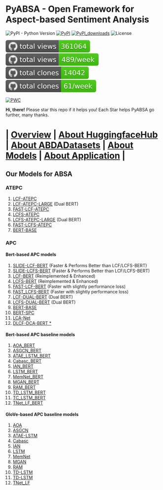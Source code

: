 # PyABSA - Open Framework for Aspect-based Sentiment Analysis

![PyPI - Python Version](https://img.shields.io/badge/python-3.6-blue.svg)
[![PyPI](https://img.shields.io/pypi/v/pyabsa)](https://pypi.org/project/pyabsa/)
[![PyPI_downloads](https://img.shields.io/pypi/dm/pyabsa)](https://pypi.org/project/pyabsa/)
![License](https://img.shields.io/pypi/l/pyabsa?logo=PyABSA)

[![total views](https://raw.githubusercontent.com/yangheng95/PyABSA/traffic/total_views.svg)](https://github.com/yangheng95/PyABSA/tree/traffic#-total-traffic-data-badge)
[![total views per week](https://raw.githubusercontent.com/yangheng95/PyABSA/traffic/total_views_per_week.svg)](https://github.com/yangheng95/PyABSA/tree/traffic#-total-traffic-data-badge)
[![total clones](https://raw.githubusercontent.com/yangheng95/PyABSA/traffic/total_clones.svg)](https://github.com/yangheng95/PyABSA/tree/traffic#-total-traffic-data-badge)
[![total clones per week](https://raw.githubusercontent.com/yangheng95/PyABSA/traffic/total_clones_per_week.svg)](https://github.com/yangheng95/PyABSA/tree/traffic#-total-traffic-data-badge)

[![PWC](https://img.shields.io/endpoint.svg?url=https://paperswithcode.com/badge/back-to-reality-leveraging-pattern-driven/aspect-based-sentiment-analysis-on-semeval)](https://paperswithcode.com/sota/aspect-based-sentiment-analysis-on-semeval?p=back-to-reality-leveraging-pattern-driven)

**Hi, there!** Please star this repo if it helps you! Each Star helps PyABSA go further, many thanks.
# | [Overview](../README.MD)  |  [About HuggingfaceHub](huggingface_readme.md)  |  [About ABDADatasets](dataset_readme.md)  |  [About Models](model_readme.md) |  [About Application](tutorial_readme.md) |  

## Our Models for ABSA

### ATEPC

1. [LCF-ATEPC](../pyabsa/core/atepc/models/lcf_atepc.py)
2. [LCF-ATEPC-LARGE](../pyabsa/core/atepc/models/lcf_atepc_large.py) (Dual BERT)
2. [FAST-LCF-ATEPC](../pyabsa/core/atepc/models/fast_lcf_atepc.py)
3. [LCFS-ATEPC](../pyabsa/core/atepc/models/lcfs_atepc.py)
4. [LCFS-ATEPC-LARGE](../pyabsa/core/atepc/models/lcfs_atepc_large.py) (Dual BERT)
5. [FAST-LCFS-ATEPC](../pyabsa/core/atepc/models/fast_lcfs_atepc.py)
6. [BERT-BASE](../pyabsa/core/atepc/models/bert_base_atepc.py)

### APC

#### Bert-based APC models

1. [SLIDE-LCF-BERT](../pyabsa/core/apc/models/lsa_t.py) (Faster & Performs Better than LCF/LCFS-BERT)
2. [SLIDE-LCFS-BERT](../pyabsa/core/apc/models/lsa_s.py) (Faster & Performs Better than LCF/LCFS-BERT)
3. [LCF-BERT](../pyabsa/core/apc/models/lcf_bert.py) (Reimplemented & Enhanced)
4. [LCFS-BERT](../pyabsa/core/apc/models/lcfs_bert.py) (Reimplemented & Enhanced)
5. [FAST-LCF-BERT](../pyabsa/core/apc/models/fast_lcf_bert.py) (Faster with slightly performance loss)
6. [FAST_LCFS-BERT](../pyabsa/core/apc/models/fast_lcfs_bert.py) (Faster with slightly performance loss)
7. [LCF-DUAL-BERT](../pyabsa/core/apc/models/lcf_dual_bert.py) (Dual BERT)
8. [LCFS-DUAL-BERT](../pyabsa/core/apc/models/lcfs_dual_bert.py) (Dual BERT)
9. [BERT-BASE](../pyabsa/core/apc/models/bert_base.py)
10. [BERT-SPC](../pyabsa/core/apc/models/bert_spc.py)
11. [LCA-Net](../pyabsa/core/apc/models/lca_bert.py)
12. [DLCF-DCA-BERT *](../pyabsa/core/apc/models/dlcf_dca_bert.py)

#### Bert-based APC baseline models

1. [AOA_BERT](../pyabsa/core/apc/classic/__bert__/models/aoa_bert.py)
2. [ASGCN_BERT](../pyabsa/core/apc/classic/__bert__/models/asgcn_bert.py)
3. [ATAE_LSTM_BERT](../pyabsa/core/apc/classic/__bert__/models/atae_lstm_bert.py)
4. [Cabasc_BERT](../pyabsa/core/apc/classic/__bert__/models/cabasc_bert.py)
5. [IAN_BERT](../pyabsa/core/apc/classic/__bert__/models/ian_bert.py)
6. [LSTM_BERT](../pyabsa/core/apc/classic/__bert__/models/lstm_bert.py)
7. [MemNet_BERT](../pyabsa/core/apc/classic/__bert__/models/memnet_bert.py)
8. [MGAN_BERT](../pyabsa/core/apc/classic/__bert__/models/mgan_bert.py)
9. [RAM_BERT](../pyabsa/core/apc/classic/__bert__/models/ram_bert.py)
10. [TD_LSTM_BERT](../pyabsa/core/apc/classic/__bert__/models/td_lstm_bert.py)
11. [TC_LSTM_BERT](../pyabsa/core/apc/classic/__bert__/models/tc_lstm_bert.py)
12. [TNet_LF_BERT](../pyabsa/core/apc/classic/__bert__/models/tnet_lf_bert.py)

#### GloVe-based APC baseline models

1. [AOA](../pyabsa/core/apc/classic/__glove__/models/aoa.py)
2. [ASGCN](../pyabsa/core/apc/classic/__glove__/models/asgcn.py)
3. [ATAE-LSTM](../pyabsa/core/apc/classic/__glove__/models/atae_lstm.py)
4. [Cabasc](../pyabsa/core/apc/classic/__glove__/models/cabasc.py)
5. [IAN](../pyabsa/core/apc/classic/__glove__/models/ian.py)
6. [LSTM](../pyabsa/core/apc/classic/__glove__/models/lstm.py)
7. [MemNet](../pyabsa/core/apc/classic/__glove__/models/memnet.py)
8. [MGAN](../pyabsa/core/apc/classic/__glove__/models/mgan.py)
9. [RAM](../pyabsa/core/apc/classic/__glove__/models/ram.py)
10. [TD-LSTM](../pyabsa/core/apc/classic/__glove__/models/td_lstm.py)
11. [TD-LSTM](../pyabsa/core/apc/classic/__glove__/models/tc_lstm.py)
12. [TNet_LF](../pyabsa/core/apc/classic/__glove__/models/tnet_lf.py)
